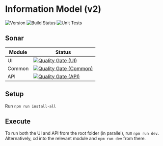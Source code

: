 # Information Model (v2)
![Version](https://s3.eu-west-2.amazonaws.com/endeavour-codebuild-output/badges/IM/version.svg)
![Build Status](https://s3.eu-west-2.amazonaws.com/endeavour-codebuild-output/badges/IM/build.svg)
![Unit Tests](https://s3.eu-west-2.amazonaws.com/endeavour-codebuild-output/badges/IM/unit-test.svg)

## Sonar
| Module | Status |
|---|---|
| UI | [![Quality Gate (UI)](https://sonarcloud.io/api/project_badges/measure?project=endeavourhealth-discovery_IM::ui&metric=alert_status)](https://sonarcloud.io/dashboard?id=endeavourhealth-discovery_IM::ui) |
| Common | [![Quality Gate (Common)](https://sonarcloud.io/api/project_badges/measure?project=endeavourhealth-discovery_IM::im_library&metric=alert_status)](https://sonarcloud.io/dashboard?id=endeavourhealth-discovery_IM::im_library) |
| API | [![Quality Gate (API)](https://sonarcloud.io/api/project_badges/measure?project=endeavourhealth-discovery_IM::node_api&metric=alert_status)](https://sonarcloud.io/dashboard?id=endeavourhealth-discovery_IM::node_api) |

## Setup

Run `npm run install-all`

## Execute

To run both the UI and API from the root folder (in parallel), run `npm run dev`.  Alternatively, cd into the relevant module and `npm run dev` from there.


